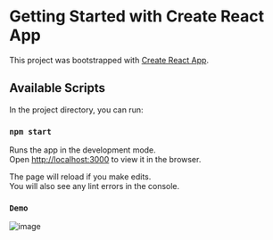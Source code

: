 # Getting Started with Create React App

This project was bootstrapped with [Create React App](https://github.com/facebook/create-react-app).

## Available Scripts

In the project directory, you can run:

### `npm start`

Runs the app in the development mode.\
Open [http://localhost:3000](http://localhost:3000) to view it in the browser.

The page will reload if you make edits.\
You will also see any lint errors in the console.

### `Demo`

![image](https://user-images.githubusercontent.com/48512536/113530819-1ffeae80-961b-11eb-9cca-8c2d61ca9acf.png)
